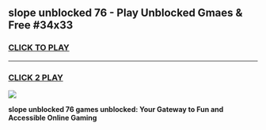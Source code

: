 
## slope unblocked 76 - Play Unblocked Gmaes & Free #34x33
<h3>
<a href="https://premium.freeplayer.one?title=slope_unblocked_76&ref=03M">CLICK TO PLAY</a></h3>
<hr>

<h3>
<a href="https://premium.freeplayer.one?title=slope_unblocked_76&ref=03M">CLICK 2 PLAY</a>
  
</h3>

<a href="https://premium.freeplayer.one?title=slope_unblocked_76&ref=03M"><img src="https://clearcache.store/games.png"></a>


**slope unblocked 76 games unblocked: Your Gateway to Fun and Accessible Online Gaming**
